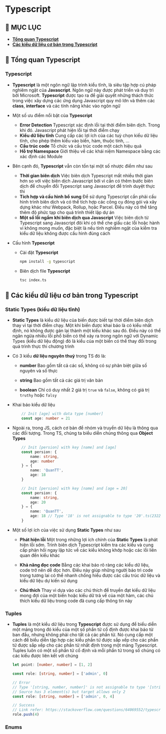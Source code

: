 # **Typescript**

## 🔷 MỤC LỤC

- **[Tổng quan Typescript](#-tổng-quan-typescript)**
- **[Các kiểu dữ liệu cơ bản trong Typescript](#-các-kiểu-dữ-liệu-cơ-bản-trong-typescript)**

## 🔷 Tổng quan Typescript

### Typescript

- **Typescript** là một ngôn ngữ lập trình kiểu tĩnh, là siêu tập hợp cú pháp nghiêm ngặt của **Javascript**. Ngôn ngữ này được phát triển và duy trì bởi Microsoft. **Typescript** được tạo ra để giải quyết những thách thức trong việc xây dựng các ứng dụng Javascript quy mô lớn và thêm các **class**, **interface** và các tính năng khác vào ngôn ngữ

- Một số ưu điểm nổi bật của **Typescript**
    + **Error Detection** Typescript xác định lỗi tại thời điểm biên dịch. Trong khi đó. Javascript phát hiện lỗi tại thời điểm chạy
    + **Kiểu dữ liệu tĩnh** Cung cấp các lợi ích của các tuỳ chọn kiểu dữ liệu tĩnh, cho phép thêm kiểu vào biến, hàm, thuộc tính, ...
    + **Cấu trúc code** Tổ chức và cấu trúc code một cách hiệu quả
    + **Hỗ trợ Namespace** Giới thiệu về các khái niệm Namespace bằng các xác định các Module

- Bên cạnh đó, **Typescript** vẫn còn tồn tại một số nhược điểm như sau
    + **Thời gian biên dịch** Việc biên dịch Typescript mất nhiều thời gian hơn so với việc biên dịch Javascript bởi vì cần có thêm bước biên dịch để chuyển đổi Typescript sang Javascript để trình duyệt thực thi
    + **Tích hợp và cấu hình bổ sung** Để sử dụng Typescript cần phải cấu hình trình biên dịch và có thể tích hợp các công cụ đóng gói và xây dựng khác như Webpack, Rollup, hoăc Parcel. Điều này có thể tăng thêm độ phức tạp cho quá trình thiết lập dự án
    + **Một số lỗi ngầm khi biên dịch qua Javascript** Việc biên dịch từ Typescript sang Javascript đôi khi có thể che giấu các lỗi hoặc hành vi không mong muốn, đặc biệt là nếu tính nghiêm ngặt của kiểm tra kiểu dữ liệu không được cấu hình đúng cách

- Cấu hình **Typescript**
    + Cài đặt  **Typescript**

        ```sh
        npm install -g typescript
        ```

    + Biên dịch file **Typescript**

        ```sh
        tsc index.ts
        ```

## 🔷 Các kiểu dữ liệu cơ bản trong Typescript

### Static Types (kiểu dữ liệu tĩnh)

- **Static Types** là kiểu dữ liệu của biến được biết tại thời điểm biên dịch thay vì tại thời điểm chạy. Một khi biến được khai báo là có kiểu nhất định, nó không được gán lại thành một kiểu khác sau đó. Điều này có thể ngăn ngừa nhiều lỗi phổ biến có thể xảy ra trong ngôn ngữ với Dynamic Types (kiểu dữ liệu động) đó là kiểu của một biến có thể thay đổi trong quá trình thực thi chương trình

- Có 3 kiểu **dữ liệu nguyên thuỷ** trong TS đó là:
    + **number** Bao gồm tất cả các số, không có sự phân biệt giữa số nguyên và số thực

    + **string** Bao gồm tất cả các giá trị văn bản

    + **boolean** Chỉ có duy nhất 2 giá trị `true` và `false`, không có giá trị `truthy` hoặc `falsy`

- Khai báo kiểu dữ liệu

    ```ts
        // Init [age] with data type [number]
        const age: number = 21
    ```

- Ngoài ra, trong JS, cách cơ bản để nhóm và truyền dữ liệu là thông qua các đối tượng. Trong TS, chúng ta biểu diễn chúng thông qua **Object Types**

    ```ts
        // Init [persion] with key [name] and [age]
        const persion: {
            name: string,
            age: number
        } = {
            name: 'QuanTT',
            age: 18
        }

        // Init [persion] with key [name] and [age = 20]
        const persion: {
            name: string,
            age: 20
        } = {
            name: 'QuanTT',
            age: 18 // Type '18' is not assignable to type '20'.ts(2322)
        }
    ```

- Một số lợi ích của việc sử dụng **Static Types** như sau
    + **Phát hiện lỗi** Một trong những lợi ích chính của **Static Types** là phát hiện lỗi sớm. Trình biên dịch Typescript kiểm tra các kiểu và cung cấp phản hồi ngay lập tức về các kiểu không khớp hoặc các lỗi liên quan đến kiểu khác

    + **Khả năng đọc code** Bằng các khai báo rõ ràng các kiểu dữ liệu, code trở nên dễ đọc hơn. Điều này giúp những người bảo trì code trong tương lai có thể nhanh chống hiểu được các cấu trúc dữ liệu và kiểu dữ liệu dự kiến sử dụng

    + **Chú thích** Thay vì dựa vào các chú thích để truyền đạt kiểu dữ liệu mong đợi của một biến hoặc kiểu dữ trả về của một hàm, các chú thích kiểu dữ liệu trong code đã cung cấp thông tin này

### Tuples

- **Tuples** là một kiểu dữ liệu trong **Typescript** được sử dụng để biểu diễn một mảng trong đó kiểu của một số phần tử cố định được khai báo từ ban đầu, nhưng không phải cho tất cả các phần tử. Nó cung cấp một cách để biểu diễn tập hợp các kiểu phần tử được sắp xếp cho các phần tử được sắp xếp cho các phần tử nhất định trong một mảng Typescript. Tuples luôn có một số phần tử cố định và mỗi phần tử trong số chúng có các kiểu được liên kết với chúng

    ```ts
    let point: [number, number] = [1, 2]

    const role: [string, number] = ['admin', 0]

    // Error
    // Type '[string, number, number]' is not assignable to type '[string, number]'.
    // Source has 3 element(s) but target allows only 2
    const role: [string, number] = ['admin', 0, 4]

    // Success
    // Link refer: https://stackoverflow.com/questions/64069552/typescript-array-push-method-cant-catch-a-tuple-type-of-the-array
    role.push(4)
    ```

### Enums
